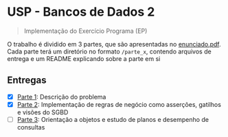 # USP - Bancos de Dados 2

> Implementação do Exercício Programa (EP)

O trabalho é dividido em 3 partes, que são apresentadas no [enunciado.pdf](). Cada parte terá um diretório no formato
`/parte_x`, contendo arquivos de entrega e um README explicando sobre a parte em si

## Entregas

- [x] [Parte 1](/parte_1): Descrição do problema
- [x] [Parte 2](/parte_2): Implementação de regras de negócio como asserções, gatilhos e visões do SGBD
- [ ] [Parte 3](/parte_3): Orientação a objetos e estudo de planos e desempenho de consultas
